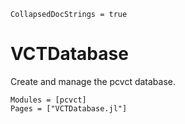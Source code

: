 ```@meta
CollapsedDocStrings = true
```

# VCTDatabase

Create and manage the pcvct database.

```@autodocs
Modules = [pcvct]
Pages = ["VCTDatabase.jl"]
```